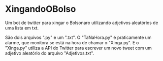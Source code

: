 # XingandoOBolso
Um bot de twitter para xingar o Bolsonaro utilizando adjetivos aleatórios de uma lista em txt.
  
São dois arquivos ".py" e um ".txt". O "TaNaHora.py" é praticamente um alarme, que monitora se está na hora de chamar o "Xinga.py". E o "Xinga.py" utiliza a API do Twitter para escrever um novo tweet com um adjetivo aleatório do arquivo "Adjetivos.txt". 
